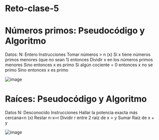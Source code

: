 # Reto-clase-5

# Números primos: Pseudocódigo y Algoritmo

Datos:
 N: Entero
Instrucciones
 Tomar números > n (x)
  Si x tiene números primos menores (que no sean 1) entonces
   Dividir x en los números primos menores
  Sino entonces
   x es primo
Si algún cociente = 0 entonces
 x no se primo
Sino entonces
 x es primo

 ![image](https://github.com/J0s3ph2705/Reto-clase-5/assets/159032718/d7cbe476-45ab-46bc-8f91-b5bf9f7a8668)

# Raíces: Pseudocódigo y Algoritmo

Datos
 N: Desconocido
Instrucciones
 Hallar la potencia exacta más cercana<n (x)
 Restar n-x=r
 Dividir r entre 2 raíz de x = y
 Sumar Raíz de x + y

 ![image](https://github.com/J0s3ph2705/Reto-clase-5/assets/159032718/3df98919-d60e-4791-a9e2-0ca7cd587af4)
